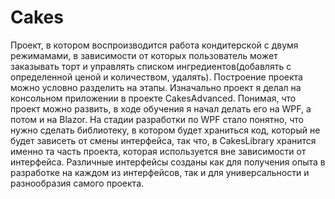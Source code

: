 # Cakes
Проект, в котором воспроизводится работа кондитерской с двумя режимамами, в зависимости от которых пользователь может заказывать торт и управлять списком ингредиентов(добавлять с определенной ценой и количеством, удалять).
Построение проекта можно условно разделить на этапы. Изначально проект я делал на консольном приложении в проекте CakesAdvanced. Понимая, что проект можно развить, в ходе обучения я начал делать его на WPF, а потом и на Blazor.
На стадии разработки по WPF стало понятно, что нужно сделать библиотеку, в котором будет храниться код, который не будет зависеть от смены интерфейса, так что, в CakesLibrary хранится именно та часть проекта, которая используется вне зависимости от интерфейса.
Различные интерфейсы созданы как для получения опыта в разработке на каждом из интерфейсов, так и для универсальности и разнообразия самого проекта.
